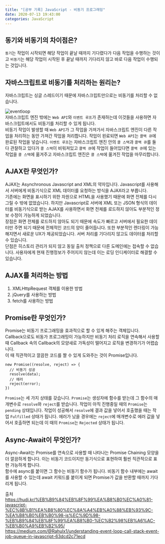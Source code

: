 ```yaml
---
title: "[공부 기록] JavaScript - 비동기 프로그래밍"
date: 2020-07-13 19:43:00
categories: JavaScript
---
```


## 동기와 비동기의 차이점은?
`동기`는 작업이 시작되면 해당 작업이 끝날 때까지 기다렸다가 다음 작업을 수행하는 것이고 `비동기`는 해당 작업이 시작된 후 끝날 때까지 기다리지 않고 바로 다음 작업이 수행되는 것입니다.  

## 자바스크립트로 비동기를 처리하는 원리는?
자바스크립트는 싱글 스레드이기 때문에 자바스크립트만으로는 비동기를 처리할 수 없습니다.  

![eventloop](https://user-images.githubusercontent.com/11348329/87297227-0e342300-c543-11ea-884d-46b1c39babb3.png)  
자바스크립트 엔진 밖에는 `Web API`와 `이벤트 루프`가 존재하는데 이것들을 사용하면 자바스크립트에서도 비동기를 처리할 수 있게 됩니다.  
비동기 작업이 발생할 때 `Web API`가 그 작업을 가져가서 자바스크립트 엔진이 다른 작업을 처리하는 동안 가져간 작업을 처리합니다. 작업이 왼료되면 `Web API`는 `콜백 큐`에 완료된 작업을 넣습니다. `이벤트 루프`는 자바스크립트 엔진 안의 `콜 스택`과 `콜백 큐`를 둘 다 관찰하고 있다가 `콜 스택`이 비워져있고 `콜백 큐`에 작업이 들어있다면 `콜백 큐`에 있는 작업을 `콜 스택`에 옮겨주고 자바스크립트 엔진은 `콜 스택`에 옮겨진 작업을 마무리합니다.  

## AJAX란 무엇인가?
AJAX는 Asynchronous Javascript and XML의 약자입니다. Javascript를 사용해서 서버에게 비동기식으로 XML 데이터를 요청하는 방식을 AJAX라고 부릅니다.  
기존에는 화면을 표시하기 위한 자원으로 HTML을 사용했기 때문에 화면 전체를 다시 그릴 수 밖에 없었습니다. 하지만 Javascript로 서버에 XML 또는 JSON 형식의 데이터를 비동기식으로 받는 AJAX를 사용하면서 화면 전체를 로드하지 않아도 부분적인 정보 수정이 가능하게 되었습니다.  
장점은 화면 전체를 로드하지 않아도 되기 때문에 속도가 빠르고 서버에서 필요한 데이터만 주면 되기 때문에 전체적인 코드의 양이 줄어듭니다. 또한 부분적인 렌더링이 가능해지면서 새로운 UX가 제공되었습니다. 서버 처리를 기다리지 않고도 데이터를 처리할 수 있습니다.  
단점은 히스토리 관리가 되지 않고 동일 출처 정책으로 다른 도메인에는 접속할 수 없습니다. 사용자에게 현재 진행정보가 주어지지 않는데 이는 로딩 인디케이터로 해결할 수 있습니다.  

## AJAX를 처리하는 방법
1. XMLHttpRequest 객체를 이용한 방법
2. jQuery를 사용하는 방법
3. fetch를 사용하는 방법

## Promise란 무엇인가?
Promise는 비동기 프로그래밍을 효과적으로 할 수 있게 해주는 객체입니다.  
Callback으로도 비동가 프로그래밍이 가능하지만 비동기 처리 로직을 연속해서 사용할 때 Callback 속의 Callback의 모양새로 가독성이 떨어지고 로직을 변경하기가 어렵습니다.  
이 때 직관적이고 깔끔한 코드를 짤 수 있게 도와주는 것이 Promise입니다.  

```
new Promise((resolve, reject) => {
  // 비동기 성공
  resolve(data);
  // 에러
  reject(error);
})
```
`Promise`는 세 가지 상태를 갖습니다. `Promise`는 생성자에 함수를 받는데 그 함수의 매개변수로 `resolve`와 `reject`를 받습니다. 작업이 아직 진행중일 때의 `Promise`는 `pending` 상태입니다. 작업이 성공해서 `resolve`에 결과 값을 넣어서 호출했을 때는 작업 `Fulfilled` 상태가 됩니다. 에러가 났을 경우에는 `reject`에 매개변수로 에러 값을 넣어서 호출하면 되는데 이 때의 `Promise`는 `Rejected` 상태가 됩니다.  

## Async-Await이 무엇인가?
Async-Await는 Promise를 연속으로 사용할 때 나타나는 Promise Chaining 모양을 더 깔끔하게 합니다. 이는 비동기 코드이지만 동기식으로 표현하여 훨씬 직관적으로 표현 가능하게 합니다.  
함수에 async를 붙이면 그 함수는 비동기 함수가 됩니다. 비동기 함수 내부에는 await를 사용할 수 있는데 await 키워드를 붙이게 되면 Promise가 값을 반환할 때까지 기다리게 됩니다.  



출처  
<https://hudi.kr/%EB%B9%84%EB%8F%99%EA%B8%B0%EC%A0%81-javascript-%EC%8B%B1%EA%B8%80%EC%8A%A4%EB%A0%88%EB%93%9C-%EA%B8%B0%EB%B0%98-js%EC%9D%98-%EB%B9%84%EB%8F%99%EA%B8%B0-%EC%B2%98%EB%A6%AC-%EB%B0%A9%EB%B2%95/>  
<https://medium.com/@Rahulx1/understanding-event-loop-call-stack-event-job-queue-in-javascript-63dcd2c71ecd>
